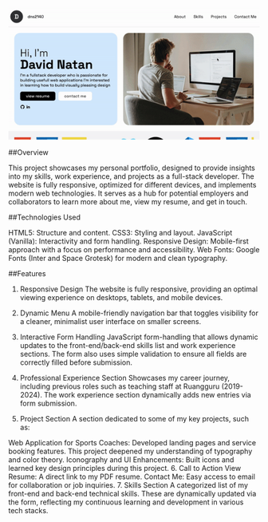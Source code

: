 ![Alt text](portfolio.gif)

##Overview

This project showcases my personal portfolio, designed to provide insights into my skills, work experience, and projects as a full-stack developer. The website is fully responsive, optimized for different devices, and implements modern web technologies. It serves as a hub for potential employers and collaborators to learn more about me, view my resume, and get in touch.

##Technologies Used

HTML5: Structure and content.
CSS3: Styling and layout.
JavaScript (Vanilla): Interactivity and form handling.
Responsive Design: Mobile-first approach with a focus on performance and accessibility.
Web Fonts: Google Fonts (Inter and Space Grotesk) for modern and clean typography.

##Features

1. Responsive Design
   The website is fully responsive, providing an optimal viewing experience on desktops, tablets, and mobile devices.

2. Dynamic Menu
   A mobile-friendly navigation bar that toggles visibility for a cleaner, minimalist user interface on smaller screens.

3. Interactive Form Handling
   JavaScript form-handling that allows dynamic updates to the front-end/back-end skills list and work experience sections. The form also uses simple validation to ensure all fields are correctly filled before submission.

4. Professional Experience Section
   Showcases my career journey, including previous roles such as teaching staff at Ruangguru (2019-2024). The work experience section dynamically adds new entries via form submission.

5. Project Section
   A section dedicated to some of my key projects, such as:

Web Application for Sports Coaches: Developed landing pages and service booking features. This project deepened my understanding of typography and color theory.
Iconography and UI Enhancements: Built icons and learned key design principles during this project. 6. Call to Action
View Resume: A direct link to my PDF resume.
Contact Me: Easy access to email for collaboration or job inquiries. 7. Skills Section
A categorized list of my front-end and back-end technical skills. These are dynamically updated via the form, reflecting my continuous learning and development in various tech stacks.
